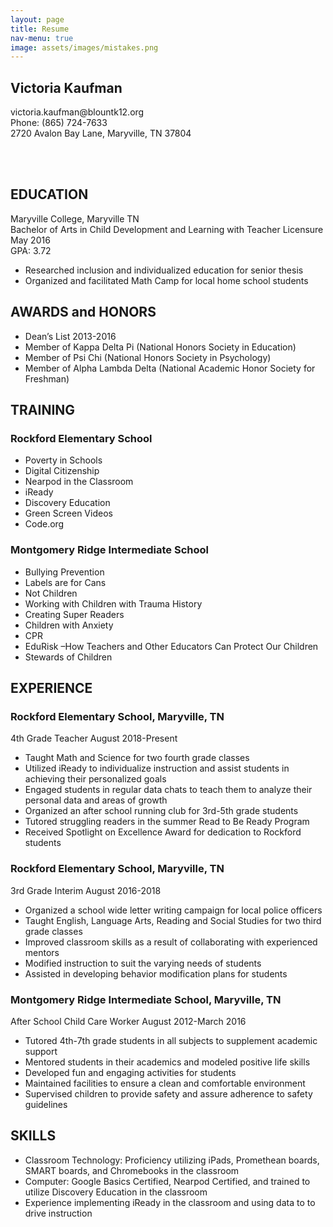 ```yaml
---
layout: page
title: Resume
nav-menu: true
image: assets/images/mistakes.png
---
```

<div id="main" class="alt">

<!-- One -->
<section id="one">
	<div class="inner">

<div class="centered">
<h2>Victoria Kaufman</h2>
victoria.kaufman@blountk12.org<br>
Phone: (865) 724-7633<br>
2720 Avalon Bay Lane, Maryville, TN 37804<br>
</div>

<br><br>

<h2>EDUCATION</h2>
Maryville College, Maryville TN<br>
Bachelor of Arts in Child Development and Learning with Teacher Licensure			       May 2016<br>
GPA: 3.72
<ul>
	<li>Researched inclusion and individualized education for senior thesis</li>
	<li>Organized and facilitated Math Camp for local home school students</li>
</ul>

<h2>AWARDS and HONORS</h2>
<ul>	
	<li>Dean’s List 2013-2016</li>
	<li>Member of Kappa Delta Pi (National Honors Society in Education)</li>
	<li>Member of Psi Chi (National Honors Society in Psychology)</li>
	<li>Member of Alpha Lambda Delta (National Academic Honor Society for Freshman)</li>
</ul>

<h2>TRAINING</h2>
<h3>Rockford Elementary School</h3>
	<ul>	
	<li>Poverty in Schools</li>
	<li>Digital Citizenship</li>
	<li>Nearpod in the Classroom</li>
	<li>iReady</li>
	<li>Discovery Education</li>
	<li>Green Screen Videos</li>
	<li>Code.org</li>
	</ul>
<h3>Montgomery Ridge Intermediate School</h3>
<ul>	
	<li>Bullying Prevention</li>
	<li>Labels are for Cans</li>
	<li>Not Children</li>
	<li>Working with Children with Trauma History</li>
	<li>Creating Super Readers</li>
	<li>Children with Anxiety</li>
	<li>CPR</li>
	<li>EduRisk –How Teachers and Other Educators Can Protect Our Children</li>
	<li>Stewards of Children</li>
</ul>

<h2>EXPERIENCE</h2>
<h3>Rockford Elementary School, Maryville, TN</h3>
4th Grade Teacher									August 2018-Present
<ul>
	<li>Taught Math and Science for two fourth grade classes</li>
	<li>Utilized iReady to individualize instruction and assist students in achieving their personalized goals</li>
	<li>Engaged students in regular data chats to teach them to analyze their personal data and areas of growth</li>
	<li>Organized an after school running club for 3rd-5th grade students</li>
	<li>Tutored struggling readers in the summer Read to Be Ready Program</li>
	<li>Received Spotlight on Excellence Award for dedication to Rockford students</li>
</ul>

<h3>Rockford Elementary School, Maryville, TN</h3>
3rd Grade Interim									August 2016-2018
<ul>
	<li>Organized a school wide letter writing campaign for local police officers</li>
	<li>Taught English, Language Arts, Reading and Social Studies for two third grade classes</li>
<li>Improved classroom skills as a result of collaborating with experienced mentors</li>
<li>Modified instruction to suit the varying needs of students</li>
<li>Assisted in developing behavior modification plans for students</li>
</ul>

<h3>Montgomery Ridge Intermediate School, Maryville, TN</h3>
After School Child Care Worker							      August 2012-March 2016
<ul>
	<li>Tutored 4th-7th grade students in all subjects to supplement academic support</li>
	<li>Mentored students in their academics and modeled positive life skills</li>
	<li>Developed fun and engaging activities for students</li>
	<li>Maintained facilities to ensure a clean and comfortable environment</li> 
	<li>Supervised children to provide safety and assure adherence to safety guidelines</li>
</ul>

<h2>SKILLS</h2>
<ul>
<li>Classroom Technology: Proficiency utilizing iPads, Promethean boards, SMART boards, and Chromebooks in the classroom</li>
<li>Computer: Google Basics Certified, Nearpod Certified, and trained to utilize Discovery Education in the classroom</li>
<li>Experience implementing iReady in the classroom and using data to to drive instruction</li>
</ul>

</div>
</section>
</div>